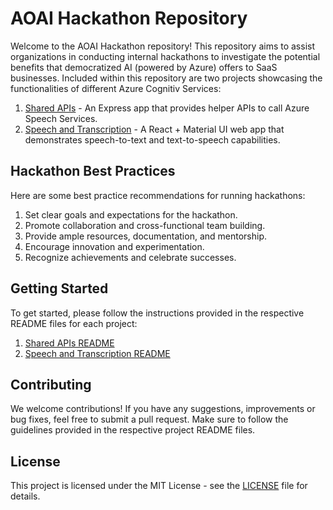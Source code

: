 # AOAI Hackathon Repository

Welcome to the AOAI Hackathon repository! This repository aims to assist organizations in conducting internal hackathons to investigate the potential benefits that democratized AI (powered by Azure) offers to SaaS businesses. Included within this repository are two projects showcasing the functionalities of different Azure Cognitiv Services:

1. [Shared APIs](./src/shared-apis/) - An Express app that provides helper APIs to call Azure Speech Services.
2. [Speech and Transcription](./src/speech-and-transcription/) - A React + Material UI web app that demonstrates speech-to-text and text-to-speech capabilities.

## Hackathon Best Practices

Here are some best practice recommendations for running hackathons:

1. Set clear goals and expectations for the hackathon.
2. Promote collaboration and cross-functional team building.
3. Provide ample resources, documentation, and mentorship.
4. Encourage innovation and experimentation.
5. Recognize achievements and celebrate successes.

## Getting Started

To get started, please follow the instructions provided in the respective README files for each project:

1. [Shared APIs README](./src/shared-apis/)
2. [Speech and Transcription README](./src/speech-and-transcription/)

## Contributing

We welcome contributions! If you have any suggestions, improvements or bug fixes, feel free to submit a pull request. Make sure to follow the guidelines provided in the respective project README files.

## License

This project is licensed under the MIT License - see the [LICENSE](LICENSE) file for details.
